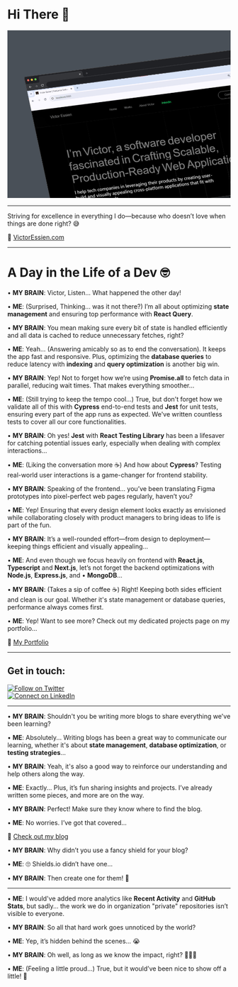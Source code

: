 # Hi There 👋


![Project Screenshot](/image.jpeg)

---

Striving for excellence in everything I do—because who doesn’t love when things are done right? 😅


🔗 [VictorEssien.com](https://eddyportfolio.vercel.app/)

---

# A Day in the Life of a Dev 🤓

• **MY BRAIN**: Victor, Listen... What happened the other day!

• **ME**: (Surprised, Thinking... was it not there?) I’m all about optimizing **state management** and ensuring top performance with **React Query**.

• **MY BRAIN**: You mean making sure every bit of state is handled efficiently and all data is cached to reduce unnecessary fetches, right?

• **ME**: Yeah... (Answering amicably so as to end the conversation). It keeps the app fast and responsive. Plus, optimizing the **database queries** to reduce latency with **indexing** and **query optimization** is another big win.

• **MY BRAIN**: Yep! Not to forget how we’re using **Promise.all** to fetch data in parallel, reducing wait times. That makes everything smoother...

• **ME**: (Still trying to keep the tempo cool...) True, but don't forget how we validate all of this with **Cypress** end-to-end tests and **Jest** for unit tests, ensuring every part of the app runs as expected. We've written countless tests to cover all our core functionalities.

• **MY BRAIN**: Oh yes! **Jest** with **React Testing Library** has been a lifesaver for catching potential issues early, especially when dealing with complex interactions...

• **ME**: (Liking the conversation more ☕) And how about **Cypress**? Testing real-world user interactions is a game-changer for frontend stability.

• **MY BRAIN**: Speaking of the frontend... you’ve been translating Figma prototypes into pixel-perfect web pages regularly, haven’t you?

• **ME**: Yep! Ensuring that every design element looks exactly as envisioned while collaborating closely with product managers to bring ideas to life is part of the fun.

• **MY BRAIN**: It’s a well-rounded effort—from design to deployment—keeping things efficient and visually appealing...

• **ME**: And even though we focus heavily on frontend with **React.js**, **Typescript** and **Next.js**, let’s not forget the backend optimizations with **Node.js**, **Express.js**, and • **MongoDB**...

• **MY BRAIN**: (Takes a sip of coffee ☕) Right! Keeping both sides efficient and clean is our goal. Whether it's state management or database queries, performance always comes first.

• **ME**: Yep! Want to see more? Check out my dedicated projects page on my portfolio...

🔗 [My Portfolio](https://eddyportfolio.vercel.app/)

---

## Get in touch:

[![Follow on Twitter](https://img.shields.io/twitter/follow/edidiesky?style=social)](https://twitter.com/edidiesky)  
[![Connect on LinkedIn](https://img.shields.io/badge/Connect-LinkedIn-blue)](https://linkedin.com/in/victorezekielessien)

---

• **MY BRAIN**: Shouldn't you be writing more blogs to share everything we've been learning?

• **ME**: Absolutely... Writing blogs has been a great way to communicate our learning, whether it's about **state management**, **database optimization**, or **testing strategies**...

• **MY BRAIN**: Yeah, it's also a good way to reinforce our understanding and help others along the way.

• **ME**: Exactly... Plus, it’s fun sharing insights and projects. I’ve already written some pieces, and more are on the way.

• **MY BRAIN**: Perfect! Make sure they know where to find the blog.

• **ME**: No worries. I’ve got that covered...

🔗 [Check out my blog](https://eddiebadcoder.hashnode.dev/)

• **MY BRAIN**: Why didn’t you use a fancy shield for your blog?

• **ME**: 🙄 Shields.io didn’t have one...

• **MY BRAIN**: Then create one for them! 😤

---

• **ME**: I would've added more analytics like **Recent Activity** and **GitHub Stats**, but sadly... the work we do in organization "private" repositories isn’t visible to everyone.

• **MY BRAIN**: So all that hard work goes unnoticed by the world?

• **ME**: Yep, it’s hidden behind the scenes... 😭

• **MY BRAIN**: Oh well, as long as we know the impact, right? 🤷🏽‍♂️

• **ME**: (Feeling a little proud...) True, but it would’ve been nice to show off a little! 😤

